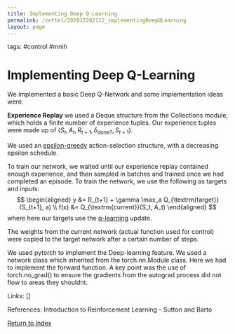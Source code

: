 ```yaml
---
title: Implementing Deep Q-Learning
permalink: /zettel/202012202112_implementingDeepQLearning
layout: page
---
```

tags: #control #mnih

# Implementing Deep Q-Learning

We implemented a basic Deep Q-Network and some implementation ideas were:

**Experience Replay** we used a Deque structure from the Collections module, which holds a finite number of experience tuples.
Our experience tuples were made up of $(S_t, A_t, R_{t+1}, \delta_{\textrm{done?}}, S_{t+1})$.

We used an [epsilon-greedy](202011301251_epsilonGreedyPolicy) action-selection structure, with a decreasing epsilon schedule. 

To train our network, we waited until our experience replay contained enough experience, and then sampled in batches and trained once we 
had completed an episode. To train the network, we use the following as targets and inputs:
$$
\begin{aligned}
y &= R_{t+1} + \gamma \max_a Q_{\textrm{target}}(S_{t+1}, a) \\
f(x) &= Q_{\textrm{current}}(S_t, A_t)
\end{aligned}
$$
where here our targets use the [q-learning](202011302128_qLearning) update.

The weights from the current network (actual function used for control) were copied to the target network after a certain number of steps. 

We used pytorch to implement the Deep-learning feature. We used a network class which inherited from the torch.nn.Module class.
Here we had to implement the forward function. A key point was the use of torch.no_grad() to ensure the gradients from the autograd process 
did not flow to areas they shouldnt. 

Links: []

References: Introduction to Reinforcement Learning - Sutton and Barto

[Return to Index](index)